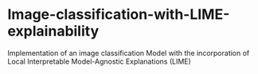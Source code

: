 # Image-classification-with-LIME-explainability
Implementation of an image classification Model with the incorporation of Local Interpretable Model-Agnostic Explanations (LIME)
